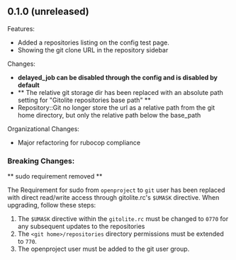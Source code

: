 ## 0.1.0 (unreleased)

Features:


  - Added a repositories listing on the config test page.
  - Showing the git clone URL in the repository sidebar

Changes:

  - **delayed_job can be disabled through the config and is disabled by default**
  - ** The relative git storage dir has been replaced with an absolute path setting for "Gitolite repositories base path" **
  - Repository::Git no longer store the url as a relative path from the
git home directory, but only the relative path below the base_path

Organizational Changes:

  - Major refactoring for rubocop compliance
  
### Breaking Changes:

** sudo requirement removed **

The Requirement for sudo from `openproject` to `git` user has been replaced with direct read/write access through gitolite.rc's `$UMASK` directive. When upgrading, follow these steps:

 1. The ``$UMASK`` directive within the `gitolite.rc` must be changed to `0770` for any subsequent updates to the repositories
 2. The `<git home>/repositories` directory permissions must be extended to `770`.
 3. The openproject user must be added to the git user group.